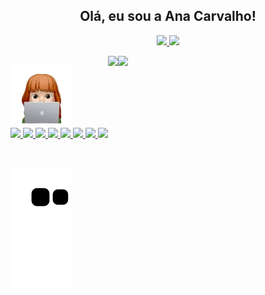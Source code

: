 ## <div align="center"> Olá, eu sou a Ana Carvalho!
 
 
 
 <div align="center">
   <a href="https://github.com/andpanic">
   <img height="150em" src="https://github-readme-stats.vercel.app/api?username=andpanic&show_icons=true&theme=tokyonight&include_all_commits=true&count_private=true"/>
   <img height="150em" src="https://github-readme-stats.vercel.app/api/top-langs/?username=andpanic&layout=compact&langs_count=7&theme=tokyonight"/>
 </div>
      
   <div style="display:flex; " align="center">
   
   ##
   <div style="display:flex; " align="center">
   <img src="ana.png" alt="image host" width="100"/> 
    </div>
    
<img src="https://img.shields.io/badge/-Python-E34A86?style=flat-square&logo=python"/>
<img src="https://img.shields.io/badge/-HTML5-E34F26?style=flat-square&logo=html5&logoColor=white"/>
<img src="https://img.shields.io/badge/-CSS3-1572B6?style=flat-square&logo=css3"/>
<img src="https://img.shields.io/badge/-JavaScript-black?style=flat-square&logo=javascript"/>
<img src="https://img.shields.io/badge/-Nodejs-black?style=flat-square&logo=Node.js"/>
<img src="https://img.shields.io/badge/-MySQL-black?style=flat-square&logo=mysql"/>
<img src="https://img.shields.io/badge/-Git-black?style=flat-square&logo=git"/>
<img src="https://img.shields.io/badge/-GitHub-black?style=flat-square&logo=github"/>
    
##
<a href="https://www.linkedin.com/in/andpanic/" target="_blank"><img src="https://img.shields.io/badge/-LinkedIn-%230077B5?style=for-the-badge&logo=linkedin&logoColor=white" target="_blank"></a> 

<a href = "mailto:acarolina918@gmail.com"><img src="https://img.shields.io/badge/-Gmail-%23333?style=for-the-badge&logo=gmail&logoColor=white" target="_blank"></a>
    
  
  
</div>



  ![Snake animation](https://github.com/rafaballerini/rafaballerini/blob/output/github-contribution-grid-snake.svg)
